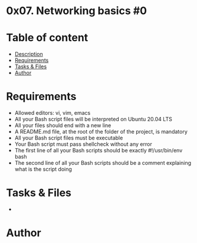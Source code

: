 # 0x07. Networking basics #0

# Table of content
* [Description](#description)
* [Requirements](#requirement)
* [Tasks & Files](#tasks--files)
* [Author](#author)



# Requirements
* Allowed editors: vi, vim, emacs
* All your Bash script files will be interpreted on Ubuntu 20.04 LTS
* All your files should end with a new line
* A README.md file, at the root of the folder of the project, is mandatory
* All your Bash script files must be executable
* Your Bash script must pass shellcheck without any error
* The first line of all your Bash scripts should be exactly #!/usr/bin/env bash
* The second line of all your Bash scripts should be a comment explaining what is the script doing

# Tasks & Files
-

# Author